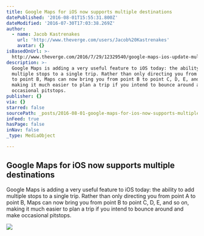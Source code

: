 ```yaml
---
title: Google Maps for iOS now supports multiple destinations
datePublished: '2016-08-01T15:55:31.800Z'
dateModified: '2016-07-30T17:03:38.269Z'
author:
  - name: Jacob Kastrenakes
    url: 'http://www.theverge.com/users/Jacob%20Kastrenakes'
    avatar: {}
isBasedOnUrl: >-
  http://www.theverge.com/2016/7/29/12329540/google-maps-ios-update-multiple-destinations
description: >-
  Google Maps is adding a very useful feature to iOS today: the ability to add
  multiple stops to a single trip. Rather than only directing you from point A
  to point B, Maps can now bring you from point B to point C, D, E, and so on,
  making it much easier to plan a trip if you intend to bounce around and make
  occasional pitstops.
publisher: {}
via: {}
starred: false
sourcePath: _posts/2016-08-01-google-maps-for-ios-now-supports-multiple-destinations.md
inFeed: true
hasPage: false
inNav: false
_type: MediaObject

---
```

<article style=""><h1>Google Maps for iOS now supports multiple destinations</h1><p>Google Maps is adding a very useful feature to iOS today: the ability to add multiple stops to a single trip. Rather than only directing you from point A to point B, Maps can now bring you from point B to point C, D, E, and so on, making it much easier to plan a trip if you intend to bounce around and make occasional pitstops.</p><img src="https://cdn0.vox-cdn.com/thumbor/RhlyOvWxJcpCbsxtXDxA2huMG_o=/0x0:884x497/1600x900/cdn0.vox-cdn.com/uploads/chorus_image/image/50250037/mapsmultiple.0.0.png" /></article>